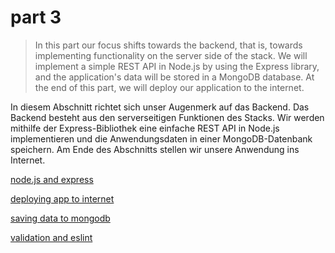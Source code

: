 # part 3

> In this part our focus shifts towards the backend, that is, towards implementing functionality on the server side of the stack. We will implement a simple REST API in Node.js by using the Express library, and the application's data will be stored in a MongoDB database. At the end of this part, we will deploy our application to the internet.

In diesem Abschnitt richtet sich unser Augenmerk auf das Backend. Das Backend besteht aus den serverseitigen Funktionen des Stacks. Wir werden mithilfe der Express-Bibliothek eine einfache REST API in Node.js implementieren und die Anwendungsdaten in einer MongoDB-Datenbank speichern. Am Ende des Abschnitts stellen wir unsere Anwendung ins Internet. 

[node.js and express](part_3a.md)

[deploying app to internet](part_3b.md)

[saving data to mongodb](part_3c.md)

[validation and eslint](part_3d.md)